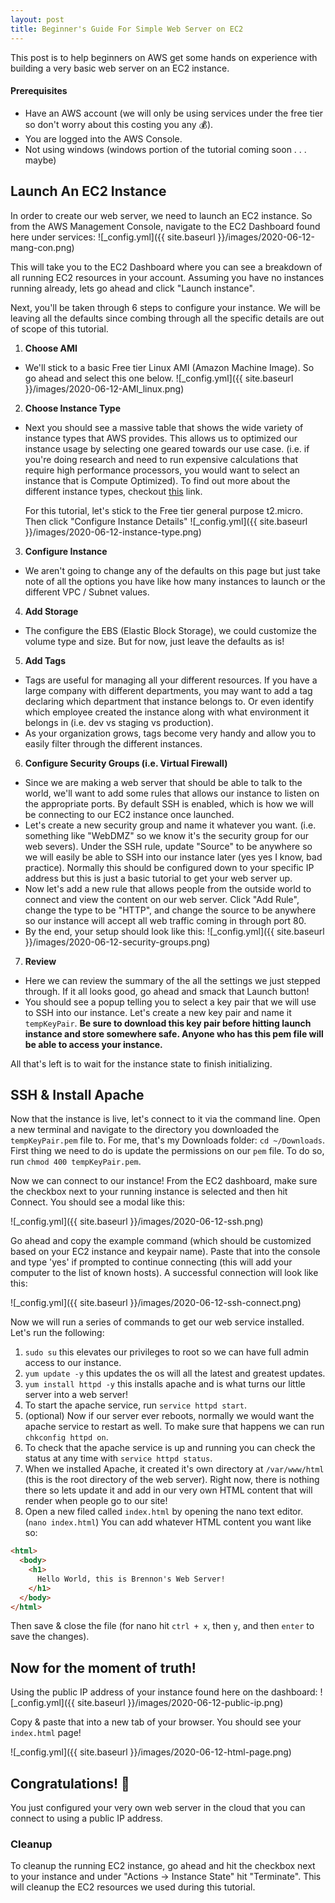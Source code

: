```yaml
---
layout: post
title: Beginner's Guide For Simple Web Server on EC2
---
```


This post is to help beginners on AWS get some hands on experience with building a very basic web server on an EC2 instance.

#### Prerequisites
- Have an AWS account (we will only be using services under the free tier so don't worry about this costing you any 💰).
- You are logged into the AWS Console.
- Not using windows (windows portion of the tutorial coming soon . . . maybe)

## Launch An EC2 Instance
In order to create our web server, we need to launch an EC2 instance. So from the AWS Management Console, navigate to the EC2 Dashboard found here under services:
![_config.yml]({{ site.baseurl }}/images/2020-06-12-mang-con.png)

This will take you to the EC2 Dashboard where you can see a breakdown of all running EC2 resources in your account. Assuming you have no instances running already, lets go ahead and click "Launch instance".

Next, you'll be taken through 6 steps to configure your instance. We will be leaving all the defaults since combing through all the specific details are out of scope of this tutorial.

1. **Choose AMI**
  - We'll stick to a basic Free tier Linux AMI (Amazon Machine Image). So go ahead and select this one below.
  ![_config.yml]({{ site.baseurl }}/images/2020-06-12-AMI_linux.png)

2. **Choose Instance Type**
  - Next you should see a massive table that shows the wide variety of instance types that AWS provides. This allows us to optimized our instance usage by selecting one geared towards our use case. (i.e. if you're doing research and need to run expensive calculations that require high performance processors, you would want to select an instance that is Compute Optimized). To find out more about the different instance types, checkout [this](https://aws.amazon.com/ec2/instance-types/) link.

    For this tutorial, let's stick to the Free tier general purpose t2.micro. Then click "Configure Instance Details"
  ![_config.yml]({{ site.baseurl }}/images/2020-06-12-instance-type.png)

3. **Configure Instance**
  - We aren't going to change any of the defaults on this page but just take note of all the options you have like how many instances to launch or the different VPC / Subnet values.

4. **Add Storage**
  - The configure the EBS (Elastic Block Storage), we could customize the volume type and size. But for now, just leave the defaults as is!

5. **Add Tags**
  - Tags are useful for managing all your different resources. If you have a large company with different departments, you may want to add a tag declaring which department that instance belongs to. Or even identify which employee created the instance along with what environment it belongs in (i.e. dev vs staging vs production).
  - As your organization grows, tags become very handy and allow you to easily filter through the different instances.

6. **Configure Security Groups (i.e. Virtual Firewall)**
  - Since we are making a web server that should be able to talk to the world, we'll want to add some rules that allows our instance to listen on the appropriate ports. By default SSH is enabled, which is how we will be connecting to our EC2 instance once launched.
  - Let's create a new security group and name it whatever you want. (i.e. something like "WebDMZ" so we know it's the security group for our web severs). Under the SSH rule, update "Source" to be anywhere so we will easily be able to SSH into our instance later (yes yes I know, bad practice). Normally this should be configured down to your specific IP address but this is just a basic tutorial to get your web server up.
  - Now let's add a new rule that allows people from the outside world to connect and view the content on our web server. Click "Add Rule", change the type to be "HTTP", and change the source to be anywhere so our instance will accept all web traffic coming in through port 80.
  - By the end, your setup should look like this:
  ![_config.yml]({{ site.baseurl }}/images/2020-06-12-security-groups.png)


7. **Review**
  - Here we can review the summary of the all the settings we just stepped through. If it all looks good, go ahead and smack that Launch button!
  - You should see a popup telling you to select a key pair that we will use to SSH into our instance. Let's create a new key pair and name it `tempKeyPair`. **Be sure to download this key pair before hitting launch instance and store somewhere safe. Anyone who has this pem file will be able to access your instance.**

  All that's left is to wait for the instance state to finish initializing.

## SSH & Install Apache

Now that the instance is live, let's connect to it via the command line. Open a new terminal and navigate to the directory you downloaded the `tempKeyPair.pem` file to. For me, that's my Downloads folder: `cd ~/Downloads`.
First thing we need to do is update the permissions on our `pem` file. To do so, run `chmod 400 tempKeyPair.pem`.

Now we can connect to our instance! From the EC2 dashboard, make sure the checkbox next to your running instance is selected and then hit Connect. You should see a modal like this:

![_config.yml]({{ site.baseurl }}/images/2020-06-12-ssh.png)

Go ahead and copy the example command (which should be customized based on your EC2 instance and keypair name). Paste that into the console and type 'yes' if prompted to continue connecting (this will add your computer to the list of known hosts). A successful connection will look like this:

![_config.yml]({{ site.baseurl }}/images/2020-06-12-ssh-connect.png)

Now we will run a series of commands to get our web service installed. Let's run the following:
1. `sudo su` this elevates our privileges to root so we can have full admin access to our instance.
2. `yum update -y` this updates the os will all the latest and greatest updates.
3. `yum install httpd -y` this installs apache and is what turns our little server into a web server!
4. To start the apache service, run `service httpd start`.
5. (optional) Now if our server ever reboots, normally we would want the apache service to restart as well. To make sure that happens we can run `chkconfig httpd on`.
6. To check that the apache service is up and running you can check the status at any time with `service httpd status`.
7. When we installed Apache, it created it's own directory at `/var/www/html` (this is the root directory of the web server). Right now, there is nothing there so lets update it and add in our very own HTML content that will render when people go to our site!
8. Open a new filed called `index.html` by opening the nano text editor. (`nano index.html`)
You can add whatever HTML content you want like so:

```html
<html>
  <body>
    <h1>
      Hello World, this is Brennon's Web Server!
    </h1>
  </body>
</html>
```
Then save & close the file (for nano hit `ctrl + x`, then `y`, and then `enter` to save the changes).

## Now for the moment of truth!
 Using the public IP address of your instance found here on the dashboard:
![_config.yml]({{ site.baseurl }}/images/2020-06-12-public-ip.png)

Copy & paste that into a new tab of your browser. You should see your `index.html` page!

![_config.yml]({{ site.baseurl }}/images/2020-06-12-html-page.png)

## Congratulations! 🎉
 You just configured your very own web server in the cloud that you can connect to using a public IP address.

### Cleanup
To cleanup the running EC2 instance, go ahead and hit the checkbox next to your instance and under "Actions -> Instance State" hit "Terminate". This will cleanup the EC2 resources we used during this tutorial.
